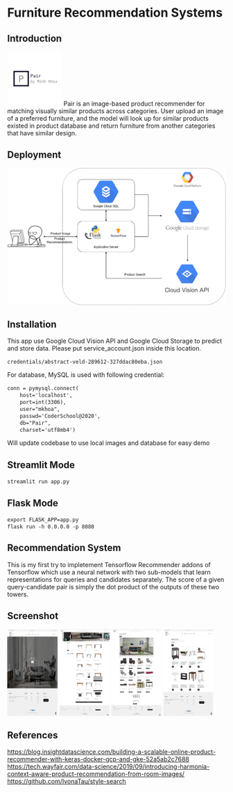 # Furniture Recommendation Systems
## Introduction
<img src="logo.png" alt="drawing" width="25%"/>
Pair is an image-based product recommender for matching visually similar products across categories. User upload an image of a preferred furniture, and the model will look up for similar products existed in product database and return furniture from another categories that have similar design.

## Deployment
![Deployment](screenshot/Demo%20Setup.png)

## Installation
This app use Google Cloud Vision API and Google Cloud Storage to predict and store data. Please put service_account.json inside this location.
```
credentials/abstract-veld-289612-327ddac80eba.json
```

For database, MySQL is used with following credential:
```
conn = pymysql.connect(
    host='localhost',
    port=int(3306),
    user="mkhoa",
    passwd='CoderSchool@2020',
    db="Pair",
    charset='utf8mb4')
```
Will update codebase to use local images and database for easy demo

## Streamlit Mode
```
streamlit run app.py
```

## Flask Mode
```
export FLASK_APP=app.py
flask run -h 0.0.0.0 -p 8080
```
## Recommendation System
This is my first try to impletement Tensorflow Recommender addons of Tensorflow which use a neural network with two sub-models that learn representations for queries and candidates separately. The score of a given query-candidate pair is simply the dot product of the outputs of these two towers.
## Screenshot
<img src="screenshot/Screenshot01.png" width="23%" height="200px"></img> 
<img src="screenshot/Screenshot02.png" width="23%" height="200px"></img> 
<img src="screenshot/Screenshot03.png" width="23%" height="200px"></img> 
<img src="screenshot/Screenshot04.png" width="23%" height="200px"></img> 

## References
https://blog.insightdatascience.com/building-a-scalable-online-product-recommender-with-keras-docker-gcp-and-gke-52a5ab2c7688
https://tech.wayfair.com/data-science/2019/09/introducing-harmonia-context-aware-product-recommendation-from-room-images/
https://github.com/IvonaTau/style-search

